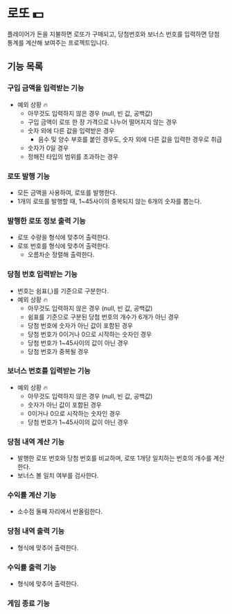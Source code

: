 # 로또 💵

플레이어가 돈을 지불하면 로또가 구매되고, 당첨번호와 보너스 번호를 입력하면 당첨 통계를 계산해 보여주는 프로젝트입니다.

## 기능 목록

### 구입 금액을 입력받는 기능

- 예외 상황 🔥
    - 아무것도 입력하지 않은 경우 (null, 빈 값, 공백값)
    - 구입 금액이 로또 한 장 가격으로 나누어 떨어지지 않는 경우
    - 숫자 외에 다른 값을 입력받은 경우
        - 음수 및 양수 부호를 붙인 경우도, 숫자 외에 다른 값을 입력한 경우로 취급
    - 숫자가 0일 경우
    - 정해진 타입의 범위를 초과하는 경우

### 로또 발행 기능

- 모든 금액을 사용하여, 로또를 발행한다.
- 1개의 로또를 발행할 때, 1~45사이의 중복되지 않는 6개의 숫자를 뽑는다.

### 발행한 로또 정보 출력 기능

- 로또 수량을 형식에 맞추어 출력한다.
- 로또 번호를 형식에 맞추어 출력한다.
    - 오름차순 정렬해 출력한다.

### 당첨 번호 입력받는 기능

- 번호는 쉼표(,)를 기준으로 구분한다.
- 예외 상황 🔥
    - 아무것도 입력하지 않은 경우 (null, 빈 값, 공백값)
    - 쉼표를 기준으로 구분된 당첨 번호의 개수가 6개가 아닌 경우
    - 당첨 번호에 숫자가 아닌 값이 포함된 경우
    - 당첨 번호가 0이거나 0으로 시작하는 숫자인 경우
    - 당첨 번호가 1~45사이의 값이 아닌 경우
    - 당첨 번호가 중복될 경우

### 보너스 번호를 입력받는 기능

- 예외 상황 🔥
    - 아무것도 입력하지 않은 경우 (null, 빈 값, 공백값)
    - 숫자가 아닌 값이 포함된 경우
    - 0이거나 0으로 시작하는 숫자인 경우
    - 당첨 번호가 1~45사이의 값이 아닌 경우

### 당첨 내역 계산 기능

- 발행한 로또 번호와 당첨 번호를 비교하며, 로또 1개당 일치하는 번호의 개수를 계산한다.
- 보너스 볼 일치 여부를 검사한다.

### 수익률 계산 기능

- 소수점 둘째 자리에서 반올림한다.

### 당첨 내역 출력 기능

- 형식에 맞추어 출력한다.

### 수익률 출력 기능

- 형식에 맞추어 출력한다.

### 게임 종료 기능